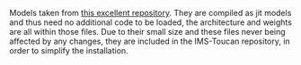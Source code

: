 Models taken from [this excellent repository](https://github.com/yistLin/dvector). They are compiled as jit models and
thus need no additional code to be loaded, the architecture and weights are all within those files. Due to their small
size and these files never being affected by any changes, they are included in the IMS-Toucan repository, in order to
simplify the installation.